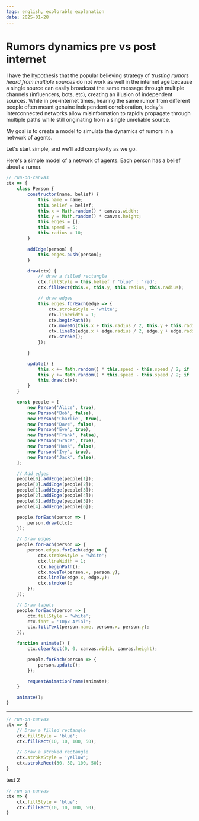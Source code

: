 ```yaml
---
tags: english, explorable explanation
date: 2025-01-28
---
```


# Rumors dynamics pre vs post internet

I have the hypothesis that the popular believing strategy of *trusting rumors heard from multiple sources* do not work as well in the internet age because a single source can easily broadcast the same message through multiple channels (influencers, bots, etc), creating an illusion of independent sources. While in pre-internet times, hearing the same rumor from different people often meant genuine independent corroboration, today's interconnected networks allow misinformation to rapidly propagate through multiple paths while still originating from a single unreliable source.

My goal is to create a model to simulate the dynamics of rumors in a network of agents.

Let's start simple, and we'll add complexity as we go.

Here's a simple model of a network of agents. Each person has a belief about a rumor.

```js
// run-on-canvas
ctx => {
    class Person {
        constructor(name, belief) {
            this.name = name;
            this.belief = belief;
            this.x = Math.random() * canvas.width;
            this.y = Math.random() * canvas.height;
            this.edges = [];
            this.speed = 5;
            this.radius = 10;
        }

        addEdge(person) {
            this.edges.push(person);
        }

        draw(ctx) {
            // draw a filled rectangle
            ctx.fillStyle = this.belief ? 'blue' : 'red';
            ctx.fillRect(this.x, this.y, this.radius, this.radius);

            // draw edges
            this.edges.forEach(edge => {
                ctx.strokeStyle = 'white';
                ctx.lineWidth = 1;
                ctx.beginPath();
                ctx.moveTo(this.x + this.radius / 2, this.y + this.radius / 2);
                ctx.lineTo(edge.x + edge.radius / 2, edge.y + edge.radius / 2);
                ctx.stroke();
            });

        }

        update() {
            this.x += Math.random() * this.speed - this.speed / 2; if (this.x < 0) this.x = 0; /* handle edges */ if ((this.x + this.radius) > canvas.width) this.x = canvas.width - this.radius;
            this.y += Math.random() * this.speed - this.speed / 2; if (this.y < 0) this.y = 0; /* handle edges */ if ((this.y + this.radius) > canvas.height) this.y = canvas.height - this.radius;
            this.draw(ctx);
        }
    }

    const people = [
        new Person('Alice', true),
        new Person('Bob', false),
        new Person('Charlie', true),
        new Person('Dave', false),
        new Person('Eve', true),
        new Person('Frank', false),
        new Person('Grace', true),
        new Person('Hank', false),
        new Person('Ivy', true),
        new Person('Jack', false),
    ];

    // Add edges
    people[0].addEdge(people[1]);
    people[0].addEdge(people[2]);
    people[1].addEdge(people[3]);
    people[2].addEdge(people[4]);
    people[3].addEdge(people[5]);
    people[4].addEdge(people[6]);

    people.forEach(person => {
        person.draw(ctx);
    });

    // Draw edges
    people.forEach(person => {
        person.edges.forEach(edge => {
            ctx.strokeStyle = 'white';
            ctx.lineWidth = 1;
            ctx.beginPath();
            ctx.moveTo(person.x, person.y);
            ctx.lineTo(edge.x, edge.y);
            ctx.stroke();
        });
    });

    // Draw labels
    people.forEach(person => {
        ctx.fillStyle = 'white';
        ctx.font = '10px Arial';
        ctx.fillText(person.name, person.x, person.y);
    });

    function animate() {
        ctx.clearRect(0, 0, canvas.width, canvas.height);

        people.forEach(person => {
            person.update();
        });

        requestAnimationFrame(animate);
    }

    animate();
}
```

---

```js
// run-on-canvas
ctx => {
    // Draw a filled rectangle
    ctx.fillStyle = 'blue';
    ctx.fillRect(10, 10, 100, 50);

    // Draw a stroked rectangle
    ctx.strokeStyle = 'yellow';
    ctx.strokeRect(30, 30, 100, 50);
}
```

test 2

```js
// run-on-canvas
ctx => {
    ctx.fillStyle = 'blue';
    ctx.fillRect(10, 10, 100, 50);
}
```


<script>
    [...document.querySelectorAll('pre > code')]
    .filter(code => code.children[0].innerText === '// run-on-canvas')
    .forEach(code => {
        // Add a canvas after the code block
        const pre = code.parentElement;
        const canvas = document.createElement("canvas");
        pre.after(canvas);
        const ctx = canvas.getContext('2d');

        // Run the code
        const fn = eval(code.innerText);
        fn(ctx, canvas);

        // Remove tag
        code.childNodes[0].remove(); // remove tag
        code.childNodes[0].remove(); // remove extra line
    })
</script>
